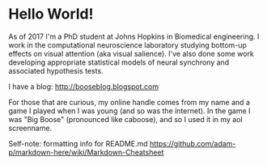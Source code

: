 # Hello World!

As of 2017 I'm a PhD student at Johns Hopkins in Biomedical engineering. I work in the computational neuroscience laboratory studying bottom-up effects on visual attention (aka visual salience). I've also done some work developing appropriate statistical models of neural synchrony and associated hypothesis tests.

I have a blog: http://booseblog.blogspot.com

For those that are curious, my online handle comes from my name and a game I played when I was young (and so was the internet). In the game I was "Big Boose" (pronounced like caboose), and so I used it in my aol screenname.

Self-note: formatting info for README.md 
https://github.com/adam-p/markdown-here/wiki/Markdown-Cheatsheet
